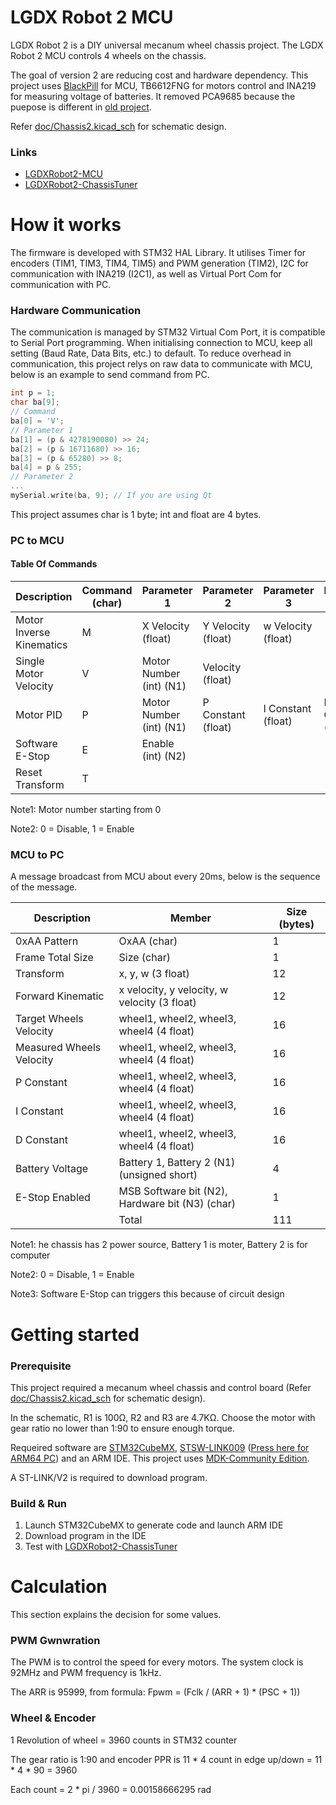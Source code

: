 # LGDX Robot 2 MCU

LGDX Robot 2 is a DIY universal mecanum wheel chassis project. The LGDX Robot 2 MCU controls 4 wheels on the chassis.

The goal of version 2 are reducing cost and hardware dependency. This project uses [BlackPill](https://github.com/WeActStudio/WeActStudio.MiniSTM32F4x1) for MCU, TB6612FNG for motors control and INA219 for measuring voltage of batteries. It removed PCA9685 because the puepose is different in [old project](https://gitlab.com/yukaitung/LGDXRobot-MCU).

Refer [doc/Chassis2.kicad_sch](doc/Chassis2.kicad_sch) for schematic design.

### Links

*   [LGDXRobot2-MCU](https://gitlab.com/yukaitung/lgdxrobot2-mcu)
*   [LGDXRobot2-ChassisTuner](https://gitlab.com/yukaitung/lgdxrobot2-chassistuner)

# How it works

The firmware is developed with STM32 HAL Library. It utilises Timer for encoders (TIM1, TIM3, TIM4, TIM5) and PWM generation (TIM2), I2C for communication with INA219 (I2C1), as well as Virtual Port Com for communication with PC.

### Hardware Communication

The communication is managed by STM32 Virtual Com Port, it is compatible to Serial Port programming. When initialising connection to MCU, keep all setting (Baud Rate, Data Bits, etc.) to default. To reduce overhead in communication, this project relys on raw data to communicate with MCU, below is an example to send command from PC. 

``` C++
int p = 1;
char ba[9];
// Command
ba[0] = 'V';
// Parameter 1
ba[1] = (p & 4278190080) >> 24;
ba[2] = (p & 16711680) >> 16;
ba[3] = (p & 65280) >> 8;
ba[4] = p & 255;
// Parameter 2
...
mySerial.write(ba, 9); // If you are using Qt
```

This project assumes char is 1 byte; int and float are 4 bytes.

### PC to MCU

#### Table Of Commands

| Description              | Command (char) | Parameter 1             | Parameter 2        | Parameter 3        | Parameter 4        |
|--------------------------|----------------|-------------------------|--------------------|--------------------|--------------------|
| Motor Inverse Kinematics | M              | X Velocity (float)      | Y Velocity (float) | w Velocity (float) |                    |
| Single Motor Velocity    | V              | Motor Number (int) (N1) | Velocity (float)   |                    |                    |
| Motor PID                | P              | Motor Number (int) (N1) | P Constant (float) | I Constant (float) | D Constant (float) |
| Software E-Stop          | E              | Enable (int) (N2)       |                    |                    |                    |
| Reset Transform          | T              |                         |                    |                    |                    |

Note1: Motor number starting from 0

Note2: 0 = Disable, 1 = Enable

### MCU to PC

A message broadcast from MCU about every 20ms, below is the sequence of the message.

| Description              | Member                                          | Size (bytes) |
|--------------------------|-------------------------------------------------|--------------|
| 0xAA Pattern             | OxAA (char)                                     | 1            |
| Frame Total Size         | Size (char)                                     | 1            |
| Transform                | x, y, w (3 float)                               | 12           |
| Forward Kinematic        | x velocity, y velocity, w velocity (3 float)    | 12           |
| Target Wheels Velocity   | wheel1, wheel2, wheel3, wheel4 (4 float)        | 16           |
| Measured Wheels Velocity | wheel1, wheel2, wheel3, wheel4 (4 float)        | 16           |
| P Constant               | wheel1, wheel2, wheel3, wheel4 (4 float)        | 16           |
| I Constant               | wheel1, wheel2, wheel3, wheel4 (4 float)        | 16           |
| D Constant               | wheel1, wheel2, wheel3, wheel4 (4 float)        | 16           |
| Battery Voltage          | Battery 1, Battery 2 (N1) (unsigned short)      | 4            |
| E-Stop Enabled           | MSB Software bit (N2), Hardware bit (N3) (char) | 1            |
|                          | Total                                           | 111          |

Note1: he chassis has 2 power source, Battery 1 is moter, Battery 2 is for computer

Note2: 0 = Disable, 1 = Enable

Note3: Software E-Stop can triggers this because of circuit design

# Getting started

### Prerequisite

This project required a mecanum wheel chassis and control board (Refer [doc/Chassis2.kicad_sch](doc/Chassis2.kicad_sch) for schematic design).

In the schematic, R1 is 100Ω, R2 and R3 are 4.7KΩ. Choose the motor with gear ratio no lower than 1:90 to ensure enough torque.

Requeired software are [STM32CubeMX](https://www.st.com/en/development-tools/stm32cubemx.html), [STSW-LINK009](https://www.st.com/en/development-tools/stsw-link009.html) ([Press here for ARM64 PC](https://community.st.com/t5/stm32-mcus-boards-and-hardware/stlink-stcubeprogrammer-support-on-windows-arm64/td-p/224127)) and an ARM IDE. This project uses [MDK-Community Edition](https://www2.keil.com/mdk5/editions/community).

A ST-LINK/V2 is required to download program.

### Build & Run

1. Launch STM32CubeMX to generate code and launch ARM IDE
2. Download program in the IDE
3. Test with [LGDXRobot2-ChassisTuner](https://gitlab.com/yukaitung/lgdxrobot2-chassistuner)

# Calculation

This section explains the decision for some values.

### PWM Gwnwration

The PWM is to control the speed for every motors. The system clock is 92MHz and PWM frequency is 1kHz. 

The ARR is 95999, from formula: Fpwm = (Fclk / (ARR + 1) * (PSC + 1))

### Wheel & Encoder

1 Revolution of wheel = 3960 counts in STM32 counter

The gear ratio is 1:90 and encoder PPR is 11 * 4 count in edge up/down = 11 * 4 * 90 = 3960

Each count = 2 * pi / 3960 = 0.00158666295 rad

